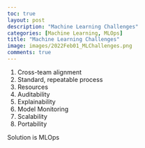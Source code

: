 ```yaml
---
toc: true
layout: post
description: "Machine Learning Challenges"
categories: [Machine Learning, MLOps]
title: "Machine Learning Challenges"
image: images/2022Feb01_MLChallenges.png
comments: true
---
```

1. Cross-team alignment
2. Standard, repeatable process
3. Resources
4. Auditability
5. Explainability
6. Model Monitoring
7. Scalability
8. Portability

Solution is MLOps









